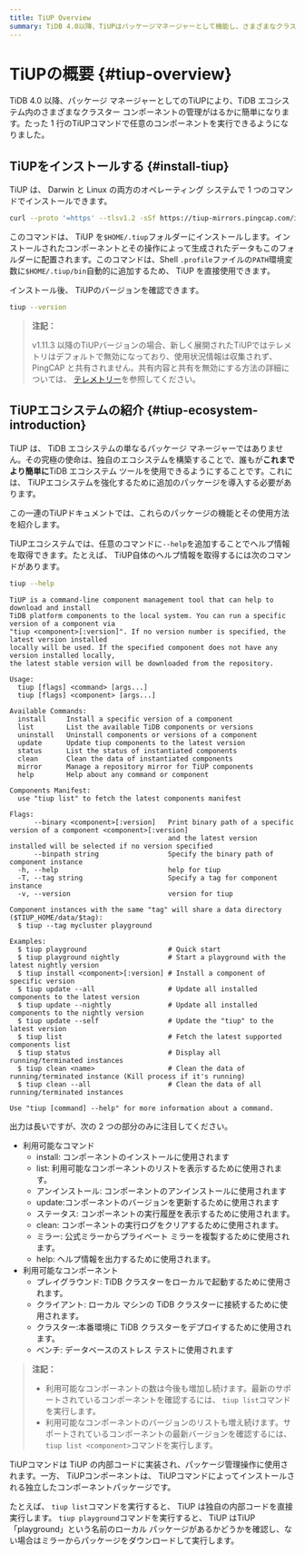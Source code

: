 ```yaml
---
title: TiUP Overview
summary: TiDB 4.0以降、TiUPはパッケージマネージャーとして機能し、さまざまなクラスターコンポーネントの管理を簡単にします。TiUPは1行のコマンドで任意のコンポーネントを実行できます。TiUPはDarwinとLinuxの両方で1つのコマンドでインストールできます。TiUPエコシステムはTiDBツールの使用を簡単にするために構築されています。利用可能なコマンドにはinstall、list、uninstall、update、status、clean、mirror、helpがあります。利用可能なコンポーネントにはプレイグラウンド、クライアント、クラスター、ベンチがあります。
---
```


# TiUPの概要 {#tiup-overview}

TiDB 4.0 以降、パッケージ マネージャーとしてのTiUPにより、TiDB エコシステム内のさまざまなクラスター コンポーネントの管理がはるかに簡単になります。たった 1 行のTiUPコマンドで任意のコンポーネントを実行できるようになりました。

## TiUPをインストールする {#install-tiup}

TiUP は、 Darwin と Linux の両方のオペレーティング システムで 1 つのコマンドでインストールできます。

```bash
curl --proto '=https' --tlsv1.2 -sSf https://tiup-mirrors.pingcap.com/install.sh | sh
```

このコマンドは、 TiUP を`$HOME/.tiup`フォルダーにインストールします。インストールされたコンポーネントとその操作によって生成されたデータもこのフォルダーに配置されます。このコマンドは、Shell `.profile`ファイルの`PATH`環境変数に`$HOME/.tiup/bin`自動的に追加するため、 TiUP を直接使用できます。

インストール後、 TiUPのバージョンを確認できます。

```bash
tiup --version
```

> **注記：**
>
> v1.11.3 以降のTiUPバージョンの場合、新しく展開されたTiUPではテレメトリはデフォルトで無効になっており、使用状況情報は収集されず、PingCAP と共有されません。共有内容と共有を無効にする方法の詳細については、 [テレメトリー](/telemetry.md)を参照してください。

## TiUPエコシステムの紹介 {#tiup-ecosystem-introduction}

TiUP は、 TiDB エコシステムの単なるパッケージ マネージャーではありません。その究極の使命は、独自のエコシステムを構築することで、誰もが**これまでより簡単に**TiDB エコシステム ツールを使用できるようにすることです。これには、 TiUPエコシステムを強化するために追加のパッケージを導入する必要があります。

この一連のTiUPドキュメントでは、これらのパッケージの機能とその使用方法を紹介します。

TiUPエコシステムでは、任意のコマンドに`--help`を追加することでヘルプ情報を取得できます。たとえば、 TiUP自体のヘルプ情報を取得するには次のコマンドがあります。

```bash
tiup --help
```

    TiUP is a command-line component management tool that can help to download and install
    TiDB platform components to the local system. You can run a specific version of a component via
    "tiup <component>[:version]". If no version number is specified, the latest version installed
    locally will be used. If the specified component does not have any version installed locally,
    the latest stable version will be downloaded from the repository.

    Usage:
      tiup [flags] <command> [args...]
      tiup [flags] <component> [args...]

    Available Commands:
      install     Install a specific version of a component
      list        List the available TiDB components or versions
      uninstall   Uninstall components or versions of a component
      update      Update tiup components to the latest version
      status      List the status of instantiated components
      clean       Clean the data of instantiated components
      mirror      Manage a repository mirror for TiUP components
      help        Help about any command or component

    Components Manifest:
      use "tiup list" to fetch the latest components manifest

    Flags:
          --binary <component>[:version]   Print binary path of a specific version of a component <component>[:version]
                                           and the latest version installed will be selected if no version specified
          --binpath string                 Specify the binary path of component instance
      -h, --help                           help for tiup
      -T, --tag string                     Specify a tag for component instance
      -v, --version                        version for tiup

    Component instances with the same "tag" will share a data directory ($TIUP_HOME/data/$tag):
      $ tiup --tag mycluster playground

    Examples:
      $ tiup playground                    # Quick start
      $ tiup playground nightly            # Start a playground with the latest nightly version
      $ tiup install <component>[:version] # Install a component of specific version
      $ tiup update --all                  # Update all installed components to the latest version
      $ tiup update --nightly              # Update all installed components to the nightly version
      $ tiup update --self                 # Update the "tiup" to the latest version
      $ tiup list                          # Fetch the latest supported components list
      $ tiup status                        # Display all running/terminated instances
      $ tiup clean <name>                  # Clean the data of running/terminated instance (Kill process if it's running)
      $ tiup clean --all                   # Clean the data of all running/terminated instances

    Use "tiup [command] --help" for more information about a command.

出力は長いですが、次の 2 つの部分のみに注目してください。

-   利用可能なコマンド
    -   install: コンポーネントのインストールに使用されます
    -   list: 利用可能なコンポーネントのリストを表示するために使用されます。
    -   アンインストール: コンポーネントのアンインストールに使用されます
    -   update:コンポーネントのバージョンを更新するために使用されます
    -   ステータス: コンポーネントの実行履歴を表示するために使用されます。
    -   clean: コンポーネントの実行ログをクリアするために使用されます。
    -   ミラー: 公式ミラーからプライベート ミラーを複製するために使用されます。
    -   help: ヘルプ情報を出力するために使用されます。
-   利用可能なコンポーネント
    -   プレイグラウンド: TiDB クラスターをローカルで起動するために使用されます。
    -   クライアント: ローカル マシンの TiDB クラスターに接続するために使用されます。
    -   クラスター:本番環境に TiDB クラスターをデプロイするために使用されます。
    -   ベンチ: データベースのストレス テストに使用されます

> **注記：**
>
> -   利用可能なコンポーネントの数は今後も増加し続けます。最新のサポートされているコンポーネントを確認するには、 `tiup list`コマンドを実行します。
> -   利用可能なコンポーネントのバージョンのリストも増え続けます。サポートされているコンポーネントの最新バージョンを確認するには、 `tiup list <component>`コマンドを実行します。

TiUPコマンドは TiUP の内部コードに実装され、パッケージ管理操作に使用されます。一方、 TiUPコンポーネントは、 TiUPコマンドによってインストールされる独立したコンポーネントパッケージです。

たとえば、 `tiup list`コマンドを実行すると、 TiUP は独自の内部コードを直接実行します。 `tiup playground`コマンドを実行すると、 TiUP はTiUP「playground」という名前のローカル パッケージがあるかどうかを確認し、ない場合はミラーからパッケージをダウンロードして実行します。

